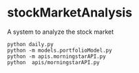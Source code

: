 # stockMarketAnalysis
A system to analyze the stock market



```
python daily.py
python -m models.portfolioModel.py
python -m apis.morningstarAPI.py
python  apis/morningstarAPI.py
```